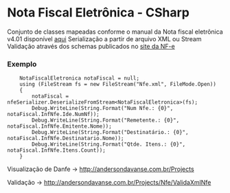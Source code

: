# Nota Fiscal Eletrônica - CSharp
Conjunto de classes mapeadas conforme o manual da Nota fiscal eletrônica v4.01 disponível [aqui](http://www.nfe.fazenda.gov.br/portal/listaConteudo.aspx?tipoConteudo=33ol5hhSYZk=)
Serialização a partir de arquivo XML ou Stream
Validação através dos schemas publicados no [site da NF-e](http://www.nfe.fazenda.gov.br/portal/listaConteudo.aspx?tipoConteudo=/fwLvLUSmU8=)

### Exemplo
        NotaFiscalEletronica notaFiscal = null;
        using (FileStream fs = new FileStream("Nfe.xml", FileMode.Open))
        {
            notaFiscal = nfeSerializer.DeserializeFromStream<NotaFiscalEletronica>(fs);
            Debug.WriteLine(String.Format("Num Nfe.: {0}", notaFiscal.InfNfe.Ide.NumNf));
            Debug.WriteLine(String.Format("Remetente.: {0}", notaFiscal.InfNfe.Emitente.Nome));
            Debug.WriteLine(String.Format("Destinatário.: {0}", notaFiscal.InfNfe.Destinatario.Nome));
            Debug.WriteLine(String.Format("Qtde. Itens.: {0}", notaFiscal.InfNfe.Itens.Count));            
        }
        

  Visualização de Danfe -> http://andersondavanse.com.br/Projects
  
  Validação -> http://andersondavanse.com.br/Projects/Nfe/ValidaXmlNfe
